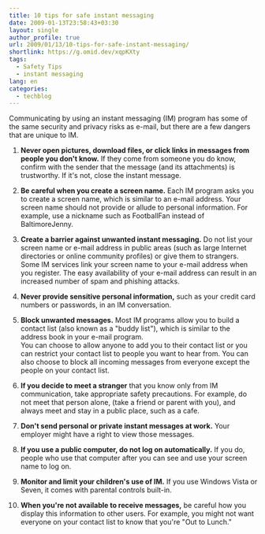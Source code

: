 ```yaml
---
title: 10 tips for safe instant messaging
date: 2009-01-13T23:58:43+03:30
layout: single
author_profile: true
url: 2009/01/13/10-tips-for-safe-instant-messaging/
shortlink: https://g.omid.dev/xqpKXty
tags:
  - Safety Tips
  - instant messaging
lang: en
categories: 
  - techblog
---
```

Communicating by using an instant messaging (IM) program has some of the same security and privacy risks as e-mail, but there are a few dangers that are unique to IM.

1. **Never open pictures, download files, or click links in messages from people you don't know.** If they come from someone you do know, confirm with the sender that the message (and its attachments) is trustworthy. If it's not, close the instant message.  

2. **Be careful when you create a screen name.** Each IM program asks you to create a screen name, which is similar to an e-mail address. Your screen name should not provide or allude to personal information. For example, use a nickname such as FootballFan instead of BaltimoreJenny.  

3. **Create a barrier against unwanted instant messaging.** Do not list your screen name or e-mail address in public areas (such as large Internet directories or online community profiles) or give them to strangers.  
Some IM services link your screen name to your e-mail address when you register. The easy availability of your e-mail address can result in an increased number of spam and phishing attacks.  

1. **Never provide sensitive personal information,** such as your credit card numbers or passwords, in an IM conversation.  

2. **Block unwanted messages.** Most IM programs allow you to build a contact list (also known as a "buddy list"), which is similar to the address book in your e-mail program.  
  You can choose to allow anyone to add you to their contact list or you can restrict your contact list to people you want to hear from. You can also choose to block all incoming messages from everyone except the people on your contact list.  

1. **If you decide to meet a stranger** that you know only from IM communication, take appropriate safety precautions. For example, do not meet that person alone, (take a friend or parent with you), and always meet and stay in a public place, such as a cafe.  

2. **Don't send personal or private instant messages at work.** Your employer might have a right to view those messages.  

3. **If you use a public computer, do not log on automatically.** If you do, people who use that computer after you can see and use your screen name to log on.  

4. **Monitor and limit your children's use of IM.** If you use Windows Vista or Seven, it comes with parental controls built-in.  

5.  **When you're not available to receive messages,** be careful how you display this information to other users. For example, you might not want everyone on your contact list to know that you're "Out to Lunch."

